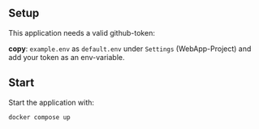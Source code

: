 ## Setup
This application needs a valid github-token:

**copy**: `example.env` as `default.env` under `Settings` (WebApp-Project) and add your token as an env-variable.

## Start
Start the application with:
```
docker compose up
```

